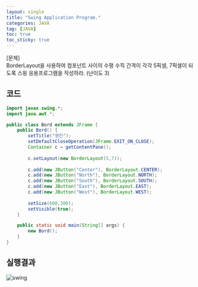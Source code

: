 ```yaml
---
layout: single
title: "Swing Application Program."
categories: JAVA
tag: [JAVA]
toc: true
toc_sticky: true
---
```


[문제]  
BorderLayout을 사용하여 컴포넌트 사이의 수평 수직 간격이 각각 5픽셀, 7픽셀이 되도록 스윙 응용프로그램을 작성하라. (난이도 3)


## 코드

```java
import javax.swing.*;
import java.awt.*;

public class Bord extends JFrame {
	public Bord() {
		setTitle("영진");
		setDefaultCloseOperation(JFrame.EXIT_ON_CLOSE);
		Container c = getContentPane();
		
		c.setLayout(new BorderLayout(5,7));
		
		c.add(new JButton("Center"), BorderLayout.CENTER);
		c.add(new JButton("North"), BorderLayout.NORTH);
		c.add(new JButton("South"), BorderLayout.SOUTH);
		c.add(new JButton("East"), BorderLayout.EAST);
		c.add(new JButton("West"), BorderLayout.WEST);
		
		setSize(600,300);
		setVisible(true);
	}

	public static void main(String[] args) {
		new Bord();
	}
}
```

## 실행결과

![swing](../../images/2022-03-05-swing/swing.png)
